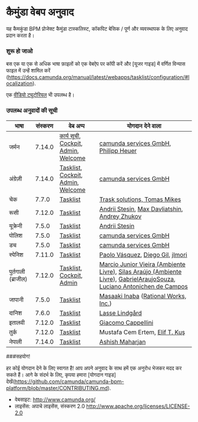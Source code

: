 # कैमुंडा वेबप अनुवाद


यह कैमकुंडा BPM प्रोजेक्ट कैमुंडा टास्कलिस्ट, कॉकपिट बेसिक / पूर्ण और व्यवस्थापक के लिए अनुवाद प्रदान करता है।

### शुरू हो जाओ

बस एक या एक से अधिक भाषा फ़ाइलों को एक वेबऐप पर कॉपी करें और [यूजर गाइड] में वर्णित विन्यास फाइल में उन्हें शामिल करें (https://docs.camunda.org/manual/latest/webapps/tasklist/configuration/#localization).


एक [वीडियो ट्यूटोरियल](https://blog.camunda.org/post/2014/12/internationalization-in-camunda-bpm/
) भी उपलब्ध है।


### उपलब्ध अनुवादों की सूची

| भाषा                  | संस्करण  | वेब अप्प                                                                                                         | योगदान देने वाला                                                                                                                   |
|----------------------|---------|-------------------------------------------------------------------------------------------------------------------|--------------------------------------------------------------------------------------------------------------------------------------|
| जर्मन                | 7.14.0  | [कार्य सूची](/tasklist/de.json), [Cockpit](/cockpit/de.json), [Admin](/admin/de.json), [Welcome](/welcome/de.json)  | [camunda services GmbH](https://github.com/camunda), [Philipp Heuer](https://github.com/PhilippHeuer)                                |
| अंग्रेज़ी               | 7.14.0  | [Tasklist](/tasklist/en.json), [Cockpit](/cockpit/en.json), [Admin](/admin/en.json), [Welcome](/welcome/en.json)  | [camunda services GmbH](https://github.com/camunda)                                                                                  |
| चेक                 | 7.7.0   | [Tasklist](/tasklist/cs.json)                                                                                     | [Trask solutions, Tomas Mikes](https://github.com/mikibo)                                                                            |
| रूसी                | 7.12.0  | [Tasklist](/tasklist/ru.json)                                                                                    | [Andrii Stesin](https://github.com/astesin), [Max Davliatshin](https://github.com/TitanUser), [Andrey Zhukov](https://github.com/zhukov-andrey)|
| यूक्रेनी               | 7.5.0   | [Tasklist](/tasklist/uk.json)                                                                                     | [Andrii Stesin](https://github.com/astesin)                                                                                          |
| पोलिश               | 7.5.0   | [Tasklist](/tasklist/pl.json)                                                                                     | [camunda services GmbH](https://github.com/camunda)                                                                                  |
| डच                 | 7.5.0   | [Tasklist](/tasklist/nl.json)                                                                                     | [camunda services GmbH](https://github.com/camunda)                                                                                  |
| स्पेनिश               | 7.11.0  | [Tasklist](/tasklist/es.json)                                                                                     | [Paolo Vásquez](https://github.com/paolovas), [Diego Gil](https://github.com/dags), [jlmori](https://github.com/jlmori)              |
| पुर्तगाली (ब्राजील)       | 7.12.0  | [Tasklist](/tasklist/pt_BR.json), [Cockpit](/cockpit/pt-BR.json), [Admin](/admin/pt_BR.json)                      | [Marcio Junior Vieira (Ambiente Livre)](https://www.ambientelivre.com.br), [Silas Araújo (Ambiente Livre)](https://www.ambientelivre.com.br), [GabrielAraujoSouza](https://github.com/GabrielAraujoSouza), [Luciano Antonichen de Campos](https://github.com/lucianoac) |
| जापानी               | 7.5.0   | [Tasklist](/tasklist/ja.json)                                                                                     | [Masaaki Inaba](https://github.com/mas178) ([Rational Works, Inc.](http://rational.works))                                           |
| दानिश               | 7.6.0   | [Tasklist](/tasklist/da.json)                                                                                     | [Lasse Lindgård](https://github.com/lldata)                                                                                          |
| इतालवी              | 7.12.0  | [Tasklist](/tasklist/it.json)                                                                                     | [Giacomo Cappellini](https://github.com/arkanoid87)                                                                                  |
| तुर्क                 | 7.12.0  | [Tasklist](/tasklist/tr.json)                                                                                     | Mustafa Cem Ertem, [Elif T. Kuş](https://github.com/elifkus)                                        |
| नेपाली               | 7.14.0  | [Tasklist](/tasklist/np.json)                                                                                     | [Ashish Maharjan](https://github.com/AshishMhrzn10)                                        |

###सहयोग!


हर कोई योगदान देने के लिए स्वागत है! आप अपने अनुवाद के साथ हमें एक अनुरोध भेजकर मदद कर सकते हैं। आगे के संदर्भ के लिए, कृपया हमारा [योगदान गाइड] देखें(https://github.com/camunda/camunda-bpm-platform/blob/master/CONTRIBUTING.md).

  * वेबसाइट: http://www.camunda.org/
  * लाइसेंस: अपाचे लाइसेंस, संस्करण 2.0 http://www.apache.org/licenses/LICENSE-2.0
